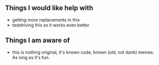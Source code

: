 ## Things I would like help with

- getting more replacements in this
- testdriving this so it works even better

## Things I am aware of

- this is nothing original, it's known code, known (old, not dank) memes. As long as it's fun.